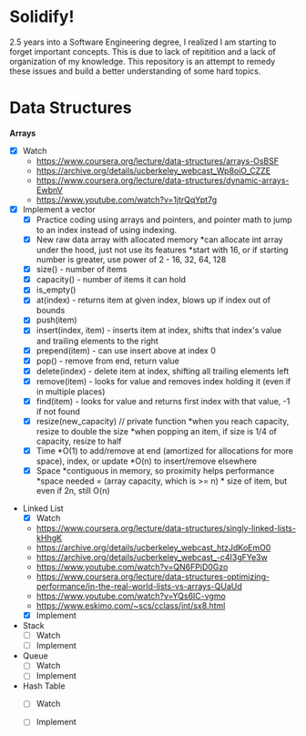 # Solidify! 

2.5 years into a Software Engineering degree, I realized I am starting to forget
important concepts. This is due to lack of repitition and a lack of organization
of my knowledge. This repository is an attempt to remedy these issues and build
a better understanding of some hard topics.

# Data Structures
**Arrays**
- [X] Watch
  - https://www.coursera.org/lecture/data-structures/arrays-OsBSF
  - https://archive.org/details/ucberkeley_webcast_Wp8oiO_CZZE
  - https://www.coursera.org/lecture/data-structures/dynamic-arrays-EwbnV
  - https://www.youtube.com/watch?v=1jtrQqYpt7g
 - [X] Implement a vector
   - [X] Practice coding using arrays and pointers, and pointer math to jump to an index instead of using indexing.
   - [X] New raw data array with allocated memory
        *can allocate int array under the hood, just not use its features
        *start with 16, or if starting number is greater, use power of 2 - 16, 32, 64, 128
   - [X] size() - number of items
   - [X] capacity() - number of items it can hold
   - [X] is_empty()
   - [X] at(index) - returns item at given index, blows up if index out of bounds
   - [X] push(item)
   - [X] insert(index, item) - inserts item at index, shifts that index's value and trailing elements to the right
   - [X] prepend(item) - can use insert above at index 0
   - [X] pop() - remove from end, return value
   - [X] delete(index) - delete item at index, shifting all trailing elements left
   - [X] remove(item) - looks for value and removes index holding it (even if in multiple places)
   - [X] find(item) - looks for value and returns first index with that value, -1 if not found
   - [X] resize(new_capacity) // private function
        *when you reach capacity, resize to double the size
        *when popping an item, if size is 1/4 of capacity, resize to half
    - [X] Time
        *O(1) to add/remove at end (amortized for allocations for more space), index, or update
        *O(n) to insert/remove elsewhere
    - [X] Space
        *contiguous in memory, so proximity helps performance
        *space needed = (array capacity, which is >= n) * size of item, but even if 2n, still O(n)
* Linked List
    - [X] Watch
	- https://www.coursera.org/lecture/data-structures/singly-linked-lists-kHhgK
	- https://archive.org/details/ucberkeley_webcast_htzJdKoEmO0
	- https://archive.org/details/ucberkeley_webcast_-c4I3gFYe3w
	- https://www.youtube.com/watch?v=QN6FPiD0Gzo
	- https://www.coursera.org/lecture/data-structures-optimizing-performance/in-the-real-world-lists-vs-arrays-QUaUd
	- https://www.youtube.com/watch?v=YQs6IC-vgmo
	- https://www.eskimo.com/~scs/cclass/int/sx8.html
    - [X] Implement
* Stack
    - [ ] Watch
    - [ ] Implement
        
* Queue
    - [ ] Watch
    - [ ] Implement
        
* Hash Table
    - [ ] Watch
    - [ ] Implement
      
      
